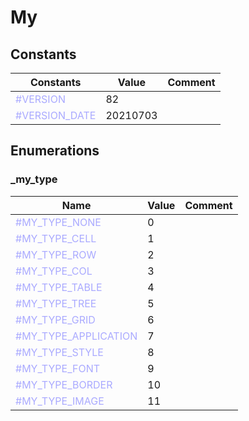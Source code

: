 
# My

## Constants

|Constants|Value|Comment|
| --- | --- | --- |
|<span style="color:#AAAAFF">\#VERSION</span>| 82||
|<span style="color:#AAAAFF">\#VERSION\_DATE</span>| 20210703||


## Enumerations


### \_my\_type
|Name|Value|Comment|
| --- | --- | --- |
|<span style="color:#AAAAFF">\#MY\_TYPE\_NONE</span>|0||
|<span style="color:#AAAAFF">\#MY\_TYPE\_CELL</span>|1||
|<span style="color:#AAAAFF">\#MY\_TYPE\_ROW</span>|2||
|<span style="color:#AAAAFF">\#MY\_TYPE\_COL</span>|3||
|<span style="color:#AAAAFF">\#MY\_TYPE\_TABLE</span>|4||
|<span style="color:#AAAAFF">\#MY\_TYPE\_TREE</span>|5||
|<span style="color:#AAAAFF">\#MY\_TYPE\_GRID</span>|6||
|<span style="color:#AAAAFF">\#MY\_TYPE\_APPLICATION</span>|7||
|<span style="color:#AAAAFF">\#MY\_TYPE\_STYLE</span>|8||
|<span style="color:#AAAAFF">\#MY\_TYPE\_FONT</span>|9||
|<span style="color:#AAAAFF">\#MY\_TYPE\_BORDER</span>|10||
|<span style="color:#AAAAFF">\#MY\_TYPE\_IMAGE</span>|11||


